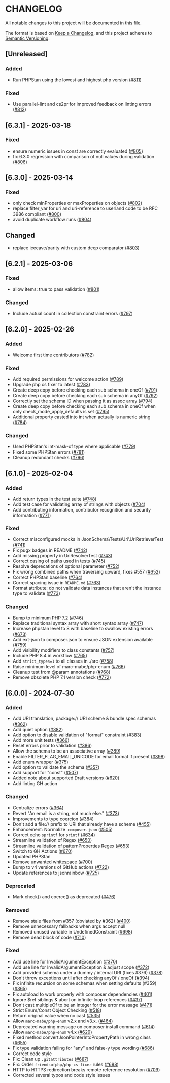 # CHANGELOG

All notable changes to this project will be documented in this file.

The format is based on [Keep a Changelog](https://keepachangelog.com/en/1.1.0/),
and this project adheres to [Semantic Versioning](https://semver.org/spec/v2.0.0.html).

## [Unreleased]
### Added
- Run PHPStan using the lowest and highest php version ([#811](https://github.com/jsonrainbow/json-schema/pull/811))
### Fixed
- Use parallel-lint and cs2pr for improved feedback on linting errors ([#812](https://github.com/jsonrainbow/json-schema/pull/812))

## [6.3.1] - 2025-03-18
### Fixed
- ensure numeric issues in const are correctly evaluated ([#805](https://github.com/jsonrainbow/json-schema/pull/805))
- fix 6.3.0 regression with comparison of null values during validation ([#806](https://github.com/jsonrainbow/json-schema/issues/806))

## [6.3.0] - 2025-03-14
### Fixed
- only check minProperties or maxProperties on objects ([#802](https://github.com/jsonrainbow/json-schema/pull/802))
- replace filter_var for uri and uri-reference to userland code to be RFC 3986 compliant ([#800](https://github.com/jsonrainbow/json-schema/pull/800))
- avoid duplicate workflow runs ([#804](https://github.com/jsonrainbow/json-schema/pull/804))

## Changed
- replace icecave/parity with custom deep comparator ([#803](https://github.com/jsonrainbow/json-schema/pull/803))
 
## [6.2.1] - 2025-03-06
### Fixed
- allow items: true to pass validation ([#801](https://github.com/jsonrainbow/json-schema/pull/801))

### Changed
- Include actual count in collection constraint errors ([#797](https://github.com/jsonrainbow/json-schema/pull/797))

## [6.2.0] - 2025-02-26
### Added
- Welcome first time contributors ([#782](https://github.com/jsonrainbow/json-schema/pull/782))

### Fixed
- Add required permissions for welcome action ([#789](https://github.com/jsonrainbow/json-schema/pull/789))
- Upgrade php cs fixer to latest ([#783](https://github.com/jsonrainbow/json-schema/pull/783))
- Create deep copy before checking each sub schema in oneOf ([#791](https://github.com/jsonrainbow/json-schema/pull/791))
- Create deep copy before checking each sub schema in anyOf ([#792](https://github.com/jsonrainbow/json-schema/pull/792))
- Correctly set the schema ID when passing it as assoc array ([#794](https://github.com/jsonrainbow/json-schema/pull/794))
- Create deep copy before checking each sub schema in oneOf when only check_mode_apply_defaults is set ([#795](https://github.com/jsonrainbow/json-schema/pull/795))
- Additional property casted into int when actually is numeric string ([#784](https://github.com/jsonrainbow/json-schema/pull/784))

### Changed
- Used PHPStan's int-mask-of<T> type where applicable ([#779](https://github.com/jsonrainbow/json-schema/pull/779))
- Fixed some PHPStan errors ([#781](https://github.com/jsonrainbow/json-schema/pull/781))
- Cleanup redundant checks ([#796](https://github.com/jsonrainbow/json-schema/pull/796))

## [6.1.0] - 2025-02-04
### Added
- Add return types in the test suite ([#748](https://github.com/jsonrainbow/json-schema/pull/748))
- Add test case for validating array of strings with objects ([#704](https://github.com/jsonrainbow/json-schema/pull/704))
- Add contributing information, contributor recognition and security information ([#771](https://github.com/jsonrainbow/json-schema/pull/771)) 

### Fixed
- Correct misconfigured mocks in JsonSchema\Tests\Uri\UriRetrieverTest ([#741](https://github.com/jsonrainbow/json-schema/pull/741))
- Fix pugx badges in README ([#742](https://github.com/jsonrainbow/json-schema/pull/742))
- Add missing property in UriResolverTest ([#743](https://github.com/jsonrainbow/json-schema/pull/743))
- Correct casing of paths used in tests ([#745](https://github.com/jsonrainbow/json-schema/pull/745))
- Resolve deprecations of optional parameter ([#752](https://github.com/jsonrainbow/json-schema/pull/752))
- Fix wrong combined paths when traversing upward, fixes #557 ([#652](https://github.com/jsonrainbow/json-schema/pull/652))
- Correct PHPStan baseline ([#764](https://github.com/jsonrainbow/json-schema/pull/764))
- Correct spacing issue in `README.md` ([#763](https://github.com/jsonrainbow/json-schema/pull/763))
- Format attribute: do not validate data instances that aren't the instance type to validate ([#773](https://github.com/jsonrainbow/json-schema/pull/773))

### Changed
- Bump to minimum PHP 7.2 ([#746](https://github.com/jsonrainbow/json-schema/pull/746))
- Replace traditional syntax array with short syntax array ([#747](https://github.com/jsonrainbow/json-schema/pull/747))
- Increase phpstan level to 8 with baseline to swallow existing errors ([#673](https://github.com/jsonrainbow/json-schema/pull/673))
- Add ext-json to composer.json to ensure JSON extension available  ([#759](https://github.com/jsonrainbow/json-schema/pull/759))
- Add visibility modifiers to class constants ([#757](https://github.com/jsonrainbow/json-schema/pull/757))
- Include PHP 8.4 in workflow ([#765](https://github.com/jsonrainbow/json-schema/pull/765))
- Add `strict_types=1` to all classes in ./src ([#758](https://github.com/jsonrainbow/json-schema/pull/758))
- Raise minimum level of marc-mabe/php-enum ([#766](https://github.com/jsonrainbow/json-schema/pull/766))
- Cleanup test from @param annotations ([#768](https://github.com/jsonrainbow/json-schema/pull/768))
- Remove obsolete PHP 7.1 version check ([#772](https://github.com/jsonrainbow/json-schema/pull/772))

## [6.0.0] - 2024-07-30
### Added
- Add URI translation, package:// URI scheme & bundle spec schemas ([#362](https://github.com/jsonrainbow/json-schema/pull/362))
- Add quiet option ([#382](https://github.com/jsonrainbow/json-schema/pull/382))
- Add option to disable validation of "format" constraint ([#383](https://github.com/jsonrainbow/json-schema/pull/383))
- Add more unit tests ([#366](https://github.com/jsonrainbow/json-schema/pull/366))
- Reset errors prior to validation ([#386](https://github.com/jsonrainbow/json-schema/pull/386))
- Allow the schema to be an associative array ([#389](https://github.com/jsonrainbow/json-schema/pull/389))
- Enable FILTER_FLAG_EMAIL_UNICODE for email format if present ([#398](https://github.com/jsonrainbow/json-schema/pull/398))
- Add enum wrapper ([#375](https://github.com/jsonrainbow/json-schema/pull/375))
- Add option to validate the schema ([#357](https://github.com/jsonrainbow/json-schema/pull/357))
- Add support for "const" ([#507](https://github.com/jsonrainbow/json-schema/pull/507))
- Added note about supported Draft versions ([#620](https://github.com/jsonrainbow/json-schema/pull/620))
- Add linting GH action
### Changed
- Centralize errors ([#364](https://github.com/jsonrainbow/json-schema/pull/364))
- Revert "An email is a string, not much else." ([#373](https://github.com/jsonrainbow/json-schema/pull/373))
- Improvements to type coercion ([#384](https://github.com/jsonrainbow/json-schema/pull/384))
- Don't add a file:// prefix to URI that already have a scheme ([#455](https://github.com/jsonrainbow/json-schema/pull/455))
- Enhancement: Normalize` composer.json` ([#505](https://github.com/jsonrainbow/json-schema/pull/505))
- Correct echo `sprintf` for `printf` ([#634](https://github.com/jsonrainbow/json-schema/pull/634))
- Streamline validation of Regex ([#650](https://github.com/jsonrainbow/json-schema/pull/650))
- Streamline validation of patternProperties Regex ([#653](https://github.com/jsonrainbow/json-schema/pull/653))
- Switch to GH Actions ([#670](https://github.com/jsonrainbow/json-schema/pull/670))
- Updated PHPStan
- Remove unwanted whitespace ([#700](https://github.com/jsonrainbow/json-schema/pull/700))
- Bump to v4 versions of GitHub actions ([#722](https://github.com/jsonrainbow/json-schema/pull/722))
- Update references to jsonrainbow ([#725](https://github.com/jsonrainbow/json-schema/pull/725))
### Deprecated
- Mark check() and coerce() as deprecated ([#476](https://github.com/jsonrainbow/json-schema/pull/476))
### Removed
- Remove stale files from #357 (obviated by #362) ([#400](https://github.com/jsonrainbow/json-schema/pull/400))
- Remove unnecessary fallbacks when args accept null
- Removed unused variable in UndefinedConstraint ([#698](https://github.com/jsonrainbow/json-schema/pull/698))
- Remove dead block of code ([#710](https://github.com/jsonrainbow/json-schema/pull/710))
### Fixed
- Add use line for InvalidArgumentException ([#370](https://github.com/jsonrainbow/json-schema/pull/370))
- Add use line for InvalidArgumentException & adjust scope ([#372](https://github.com/jsonrainbow/json-schema/pull/372))
- Add provided schema under a dummy / internal URI (fixes #376) ([#378](https://github.com/jsonrainbow/json-schema/pull/378))
- Don't throw exceptions until after checking anyOf / oneOf ([#394](https://github.com/jsonrainbow/json-schema/pull/394))
- Fix infinite recursion on some schemas when setting defaults (#359) ([#365](https://github.com/jsonrainbow/json-schema/pull/365))
- Fix autoload to work properly with composer dependencies ([#401](https://github.com/jsonrainbow/json-schema/pull/401))
- Ignore $ref siblings & abort on infinite-loop references ([#437](https://github.com/jsonrainbow/json-schema/pull/437))
- Don't cast multipleOf to be an integer for the error message ([#471](https://github.com/jsonrainbow/json-schema/pull/471))
- Strict Enum/Const Object Checking ([#518](https://github.com/jsonrainbow/json-schema/pull/518))
- Return original value when no cast ([#535](https://github.com/jsonrainbow/json-schema/pull/535))
- Allow `marc-mabe/php-enum` v2.x and v3.x. ([#464](https://github.com/jsonrainbow/json-schema/pull/464))
- Deprecated warning message on composer install command ([#614](https://github.com/jsonrainbow/json-schema/pull/614))
- Allow `marc-mabe/php-enum` v4.x ([#629](https://github.com/jsonrainbow/json-schema/pull/629))
- Fixed method convertJsonPointerIntoPropertyPath in wrong class ([#655](https://github.com/jsonrainbow/json-schema/pull/655))
- Fix type validation failing for "any" and false-y type wording ([#686](https://github.com/jsonrainbow/json-schema/pull/686))
- Correct code style
- Fix: Clean up `.gitattributes` ([#687](https://github.com/jsonrainbow/json-schema/pull/687))
- Fix: Order `friendsofphp/php-cs-fixer` rules ([#688](https://github.com/jsonrainbow/json-schema/pull/688))
- HTTP to HTTPS redirection breaks remote reference resolution ([#709](https://github.com/jsonrainbow/json-schema/pull/709))
- Corrected several typos and code style issues
